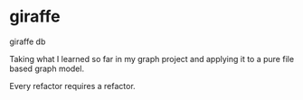 # giraffe
giraffe db

Taking what I learned so far in my graph project and applying it to a pure file based graph model.

Every refactor requires a refactor.
